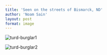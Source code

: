```yaml
---
title: 'Seen on the streets of Bismarck, ND'
author: 'Noam Sain'
layout: post
format: image
---
```


![turd-burglar1](/_assets/img/2014/10/turd-burglar1.jpg)

![turd-burglar2](/_assets/img/2014/10/turd-burglar2.jpg)